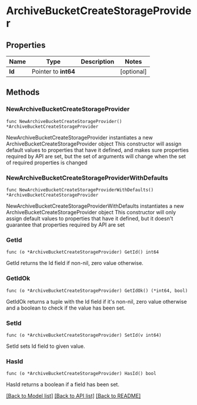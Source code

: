 # ArchiveBucketCreateStorageProvider

## Properties

Name | Type | Description | Notes
------------ | ------------- | ------------- | -------------
**Id** | Pointer to **int64** |  | [optional] 

## Methods

### NewArchiveBucketCreateStorageProvider

`func NewArchiveBucketCreateStorageProvider() *ArchiveBucketCreateStorageProvider`

NewArchiveBucketCreateStorageProvider instantiates a new ArchiveBucketCreateStorageProvider object
This constructor will assign default values to properties that have it defined,
and makes sure properties required by API are set, but the set of arguments
will change when the set of required properties is changed

### NewArchiveBucketCreateStorageProviderWithDefaults

`func NewArchiveBucketCreateStorageProviderWithDefaults() *ArchiveBucketCreateStorageProvider`

NewArchiveBucketCreateStorageProviderWithDefaults instantiates a new ArchiveBucketCreateStorageProvider object
This constructor will only assign default values to properties that have it defined,
but it doesn't guarantee that properties required by API are set

### GetId

`func (o *ArchiveBucketCreateStorageProvider) GetId() int64`

GetId returns the Id field if non-nil, zero value otherwise.

### GetIdOk

`func (o *ArchiveBucketCreateStorageProvider) GetIdOk() (*int64, bool)`

GetIdOk returns a tuple with the Id field if it's non-nil, zero value otherwise
and a boolean to check if the value has been set.

### SetId

`func (o *ArchiveBucketCreateStorageProvider) SetId(v int64)`

SetId sets Id field to given value.

### HasId

`func (o *ArchiveBucketCreateStorageProvider) HasId() bool`

HasId returns a boolean if a field has been set.


[[Back to Model list]](../README.md#documentation-for-models) [[Back to API list]](../README.md#documentation-for-api-endpoints) [[Back to README]](../README.md)


